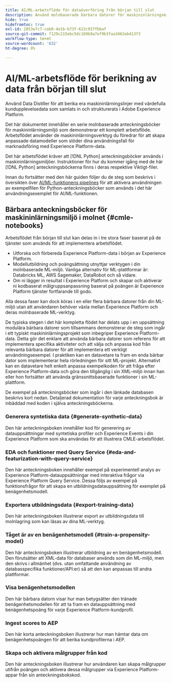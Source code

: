 ```yaml
---
title: AI/ML-arbetsflöde för dataöverföring från början till slut
description: Använd molnbaserade bärbara datorer för maskininlärningsmiljö för att skapa en kursmodell och betygsmodell som förutser prenumerationskonverteringar från Adobe Experience Platform-data.
hide: true
hidefromtoc: true
exl-id: 2853e7c7-cab8-4e1b-b73f-622c937fbbaf
source-git-commit: f129c215ebc5dc169b9a7ef9b3faa3463ab413f3
workflow-type: tm+mt
source-wordcount: '632'
ht-degree: 0%

---
```


<!-- 
title: Cloud Machine Learning Environment Notebooks
Cloud machine learning environment notebooks
Old title: 
# AI/ML data pipeline enrichment end-to-end workflow
-->

# AI/ML-arbetsflöde för berikning av data från början till slut

Använd Data Distiller för att berika era maskininlärningslinjer med värdefulla kundupplevelsedata som samlats in och strukturerats i Adobe Experience Platform.

Det här dokumentet innehåller en serie molnbaserade anteckningsböcker för maskininlärningsmiljö som demonstrerar ett komplett arbetsflöde. Arbetsflödet använder de maskininlärningsverktyg du föredrar för att skapa anpassade datamodeller som stöder dina användningsfall för marknadsföring med Experience Platform-data.

Det här arbetsflödet kräver att [!DNL Python] anteckningsböcker används i maskininlärningsmiljöer. Instruktioner för hur du kommer igång med de här [!DNL Python] anteckningsböckerna finns i deras respektive Viktigt-filer.

Innan du fortsätter med den här guiden följer du de steg som beskrivs i översikten över [AI/ML-funktionens pipelines](./overview.md) för att aktivera användningen av exempelfilen för Python-anteckningsböcker som används i det här användningsexemplet för AI/ML-funktionen.

## Bärbara anteckningsböcker för maskininlärningsmiljö i molnet {#cmle-notebooks}

Arbetsflödet från början till slut kan delas in i tre stora faser baserat på de tjänster som används för att implementera arbetsflödet.

- Utforska och förbereda Experience Platform-data i början av Experience Platform.
- Modellutbildning och poängsättning utnyttjar verktygen i din molnbaserade ML-miljö. Vanliga alternativ för ML-plattformar är: Databricks ML, AWS Sagemaker, DataRobot och så vidare.
- Om ni lägger in resultat i Experience Platform och skapar och aktiverar ni kodbaserat målgruppsanpassning baserat på poängen är Experience Platform tjänster fortfarande till godo.

Alla dessa faser kan dock köras i en eller flera bärbara datorer från din ML-miljö utan att användaren behöver växla mellan Experience Platform och deras molnbaserade ML-verktyg.

De typiska stegen i det här kompletta flödet har delats upp i en uppsättning modulära bärbara datorer som tillsammans demonstrerar de steg som ingår i ett typiskt maskininlärningsprojekt som inbegriper Experience Platform-data. Detta gör det enklare att använda bärbara datorer som referens för att implementera specifika aktiviteter och att välja och anpassa kod från relevanta bärbara datorer för att implementera ett verkligt användningsexempel. I praktiken kan en datavetare ta fram en enda bärbar dator som implementerar hela rörledningen för sitt ML-projekt. Alternativt kan en datavetare helt enkelt anpassa exempelkoden för att fråga efter Experience Platform-data och göra den tillgänglig i sin XML-miljö innan han eller hon fortsätter att använda gränssnittsbaserade funktioner i sin ML-plattform.

De exempel på anteckningsböcker som ingår i den länkade databasen beskrivs kort nedan. Detaljerad dokumentation för varje anteckningsbok är inbäddad med koden i själva anteckningsböckerna.

<!-- Below is the meat - the how to (but without links or details) -->

### Generera syntetiska data {#generate-synthetic-data}

Den här anteckningsboken innehåller kod för generering av datauppsättningar med syntetiska profiler och Experience Events i din Experience Platform som ska användas för att illustrera CMLE-arbetsflödet.

### EDA och funktioner med Query Service {#eda-and-featurization-with-query-service}

Den här anteckningsboken innehåller exempel på experimentell analys av Experience Platform-datauppsättningar med interaktiva frågor via Experience Platform Query Service. Dessa följs av exempel på funktionsfrågor för att skapa en utbildningsdatauppsättning för exemplet på benägenhetsmodell.

### Exportera utbildningsdata {#export-training-data}

Den här anteckningsboken illustrerar export av utbildningsdata till molnlagring som kan läsas av dina ML-verktyg.

### Tåget är av en benägenhetsmodell {#train-a-propensity-model}

Den här anteckningsboken illustrerar utbildning av en benägenhetsmodell. Den förutsätter att XML-data för databaser används som din ML-miljö, men den skrivs i allmänhet (dvs. utan omfattande användning av databasspecifika funktioner/API:er) så att den kan anpassas till andra plattformar.

### Visa benägenhetsmodellen

Den här bärbara datorn visar hur man betygsätter den tränade benägenhetsmodellen för att ta fram en datauppsättning med benägenhetspoäng för varje Experience Platform-kundprofil.

### Ingest scores to AEP

Den här korta anteckningsboken illustrerar hur man hämtar data om benägenhetspoängen för att berika kundprofilerna i AEP.

### Skapa och aktivera målgrupper från kod

Den här anteckningsboken illustrerar hur användaren kan skapa målgrupper utifrån poängen och aktivera dessa målgrupper via Experience Platform-appar från sin anteckningsbokskod.
